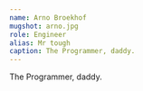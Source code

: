 ```yaml
---
name: Arno Broekhof
mugshot: arno.jpg
role: Engineer
alias: Mr tough
caption: The Programmer, daddy.
---
```

The Programmer, daddy.
